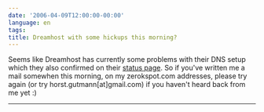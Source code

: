 ```yaml
---
date: '2006-04-09T12:00:00-00:00'
language: en
tags:
title: Dreamhost with some hickups this morning?
---
```



Seems like Dreamhost has currently some problems with their DNS setup which they also confirmed on their [status page](http://status.dreamhost.com/). So if you've written me a mail somewhen this morning, on my zerokspot.com addresses, please try again (or try horst.gutmann[at]gmail.com) if you haven't heard back from me yet :)

-------------------------------

